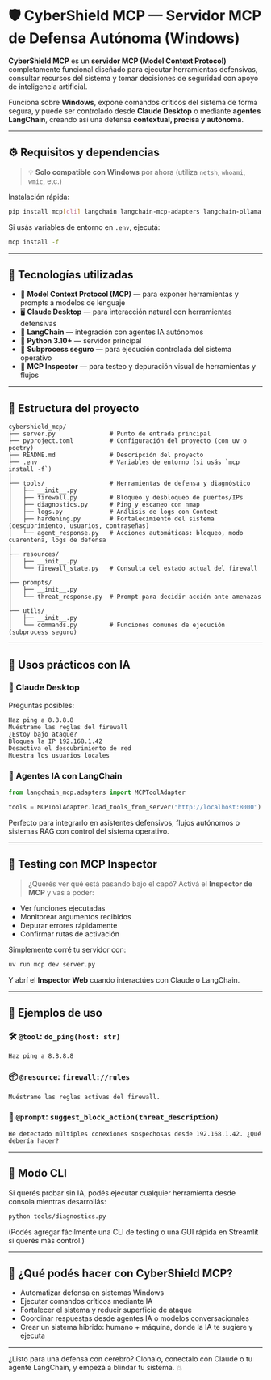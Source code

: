 # 🛡️ CyberShield MCP — Servidor MCP de Defensa Autónoma (Windows)

**CyberShield MCP** es un **servidor MCP (Model Context Protocol)** completamente funcional diseñado para ejecutar herramientas defensivas, consultar recursos del sistema y tomar decisiones de seguridad con apoyo de inteligencia artificial.

Funciona sobre **Windows**, expone comandos críticos del sistema de forma segura, y puede ser controlado desde **Claude Desktop** o mediante **agentes LangChain**, creando así una defensa **contextual, precisa y autónoma**.

---

## ⚙️ Requisitos y dependencias

> 💡 **Solo compatible con Windows** por ahora (utiliza `netsh`, `whoami`, `wmic`, etc.)

Instalación rápida:

```bash
pip install mcp[cli] langchain langchain-mcp-adapters langchain-ollama
```

Si usás variables de entorno en `.env`, ejecutá:

```bash
mcp install -f
```

---

## 🚀 Tecnologías utilizadas

* 🧠 **Model Context Protocol (MCP)** — para exponer herramientas y prompts a modelos de lenguaje
* 🖥️ **Claude Desktop** — para interacción natural con herramientas defensivas
* 🧱 **LangChain** — integración con agentes IA autónomos
* 🐍 **Python 3.10+** — servidor principal
* 🔄 **Subprocess seguro** — para ejecución controlada del sistema operativo
* 🧪 **MCP Inspector** — para testeo y depuración visual de herramientas y flujos

---

## 📂 Estructura del proyecto

```
cybershield_mcp/
├── server.py               # Punto de entrada principal
├── pyproject.toml          # Configuración del proyecto (con uv o poetry)
├── README.md               # Descripción del proyecto
├── .env                    # Variables de entorno (si usás `mcp install -f`)
│
├── tools/                  # Herramientas de defensa y diagnóstico
│   ├── __init__.py
│   ├── firewall.py         # Bloqueo y desbloqueo de puertos/IPs
│   ├── diagnostics.py      # Ping y escaneo con nmap
│   ├── logs.py             # Análisis de logs con Context
│   ├── hardening.py        # Fortalecimiento del sistema (descubrimiento, usuarios, contraseñas)
│   └── agent_response.py   # Acciones automáticas: bloqueo, modo cuarentena, logs de defensa
│
├── resources/
│   ├── __init__.py
│   └── firewall_state.py   # Consulta del estado actual del firewall
│
├── prompts/
│   ├── __init__.py
│   └── threat_response.py  # Prompt para decidir acción ante amenazas
│
├── utils/
│   ├── __init__.py
│   └── commands.py         # Funciones comunes de ejecución (subprocess seguro)
```

---

## 🤖 Usos prácticos con IA

### 🧠 Claude Desktop

Preguntas posibles:

```
Haz ping a 8.8.8.8  
Muéstrame las reglas del firewall  
¿Estoy bajo ataque?  
Bloquea la IP 192.168.1.42  
Desactiva el descubrimiento de red  
Muestra los usuarios locales
```

### 🔗 Agentes IA con LangChain

```python
from langchain_mcp.adapters import MCPToolAdapter

tools = MCPToolAdapter.load_tools_from_server("http://localhost:8000")
```

Perfecto para integrarlo en asistentes defensivos, flujos autónomos o sistemas RAG con control del sistema operativo.

---

## 🧪 Testing con MCP Inspector

> ¿Querés ver qué está pasando bajo el capó?
> Activá el **Inspector de MCP** y vas a poder:

* Ver funciones ejecutadas
* Monitorear argumentos recibidos
* Depurar errores rápidamente
* Confirmar rutas de activación

Simplemente corré tu servidor con:

```bash
uv run mcp dev server.py
```

Y abrí el **Inspector Web** cuando interactúes con Claude o LangChain.

---

## 💬 Ejemplos de uso

### 🛠 `@tool`: `do_ping(host: str)`

```
Haz ping a 8.8.8.8
```

### 📦 `@resource`: `firewall://rules`

```
Muéstrame las reglas activas del firewall.
```

### 🧠 `@prompt`: `suggest_block_action(threat_description)`

```
He detectado múltiples conexiones sospechosas desde 192.168.1.42. ¿Qué debería hacer?
```

---

## 🧰 Modo CLI

Si querés probar sin IA, podés ejecutar cualquier herramienta desde consola mientras desarrollás:

```bash
python tools/diagnostics.py
```

(Podés agregar fácilmente una CLI de testing o una GUI rápida en Streamlit si querés más control.)

---

## 🔐 ¿Qué podés hacer con CyberShield MCP?

* Automatizar defensa en sistemas Windows
* Ejecutar comandos críticos mediante IA
* Fortalecer el sistema y reducir superficie de ataque
* Coordinar respuestas desde agentes IA o modelos conversacionales
* Crear un sistema híbrido: humano + máquina, donde la IA te sugiere y ejecuta

---

¿Listo para una defensa con cerebro?
Clonalo, conectalo con Claude o tu agente LangChain, y empezá a blindar tu sistema. 💥
